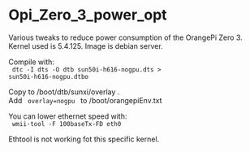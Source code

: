 # Opi_Zero_3_power_opt
Various tweaks to reduce power consumption of the OrangePi Zero 3.  
Kernel used is 5.4.125. Image is debian server.  

Compile with:  
<code> dtc -I dts -O dtb sun50i-h616-nogpu.dts > sun50i-h616-nogpu.dtbo </code>  

Copy to /boot/dtb/sunxi/overlay .  
Add <code> overlay=nogpu </code> to /boot/orangepiEnv.txt

You can lower ethernet speed with:  
<code> wmii-tool -F 100baseTx-FD eth0 </code>  

Ethtool is not working fot this specific kernel.



